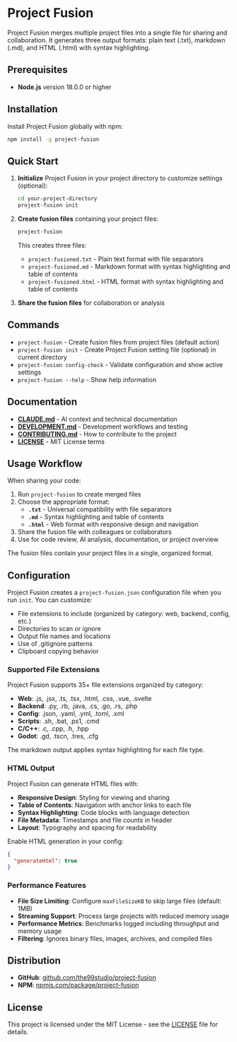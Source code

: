 # Project Fusion

Project Fusion merges multiple project files into a single file for sharing and collaboration. It generates three output formats: plain text (.txt), markdown (.md), and HTML (.html) with syntax highlighting.

## Prerequisites

- **Node.js** version 18.0.0 or higher

## Installation

Install Project Fusion globally with npm:

```bash
npm install -g project-fusion
```

## Quick Start

1. **Initialize** Project Fusion in your project directory to customize settings (optional):
   ```bash
   cd your-project-directory
   project-fusion init
   ```

2. **Create fusion files** containing your project files:
   ```bash
   project-fusion
   ```
   This creates three files:
   - `project-fusioned.txt` - Plain text format with file separators
   - `project-fusioned.md` - Markdown format with syntax highlighting and table of contents
   - `project-fusioned.html` - HTML format with syntax highlighting and table of contents

3. **Share the fusion files** for collaboration or analysis

## Commands

- `project-fusion` - Create fusion files from project files (default action)
- `project-fusion init` - Create Project Fusion setting file (optional) in current directory
- `project-fusion config-check` - Validate configuration and show active settings
- `project-fusion --help` - Show help information

## Documentation

- **[CLAUDE.md](./CLAUDE.md)** - AI context and technical documentation
- **[DEVELOPMENT.md](./DEVELOPMENT.md)** - Development workflows and testing
- **[CONTRIBUTING.md](./CONTRIBUTING.md)** - How to contribute to the project
- **[LICENSE](./LICENSE)** - MIT License terms

## Usage Workflow

When sharing your code:

1. Run `project-fusion` to create merged files
2. Choose the appropriate format:
   - **`.txt`** - Universal compatibility with file separators
   - **`.md`** - Syntax highlighting and table of contents
   - **`.html`** - Web format with responsive design and navigation
3. Share the fusion file with colleagues or collaborators
4. Use for code review, AI analysis, documentation, or project overview

The fusion files contain your project files in a single, organized format.

## Configuration

Project Fusion creates a `project-fusion.json` configuration file when you run `init`. You can customize:
- File extensions to include (organized by category: web, backend, config, etc.)
- Directories to scan or ignore
- Output file names and locations
- Use of .gitignore patterns
- Clipboard copying behavior

### Supported File Extensions

Project Fusion supports 35+ file extensions organized by category:
- **Web**: .js, .jsx, .ts, .tsx, .html, .css, .vue, .svelte
- **Backend**: .py, .rb, .java, .cs, .go, .rs, .php
- **Config**: .json, .yaml, .yml, .toml, .xml
- **Scripts**: .sh, .bat, .ps1, .cmd
- **C/C++**: .c, .cpp, .h, .hpp
- **Godot**: .gd, .tscn, .tres, .cfg

The markdown output applies syntax highlighting for each file type.

### HTML Output

Project Fusion can generate HTML files with:

- **Responsive Design**: Styling for viewing and sharing
- **Table of Contents**: Navigation with anchor links to each file
- **Syntax Highlighting**: Code blocks with language detection
- **File Metadata**: Timestamps and file counts in header
- **Layout**: Typography and spacing for readability

Enable HTML generation in your config:

```json
{
  "generateHtml": true
}
```

### Performance Features

- **File Size Limiting**: Configure `maxFileSizeKB` to skip large files (default: 1MB)
- **Streaming Support**: Process large projects with reduced memory usage
- **Performance Metrics**: Benchmarks logged including throughput and memory usage
- **Filtering**: Ignores binary files, images, archives, and compiled files

## Distribution

- **GitHub**: [github.com/the99studio/project-fusion](https://github.com/the99studio/project-fusion)
- **NPM**: [npmjs.com/package/project-fusion](https://www.npmjs.com/package/project-fusion)

## License

This project is licensed under the MIT License - see the [LICENSE](./LICENSE) file for details.